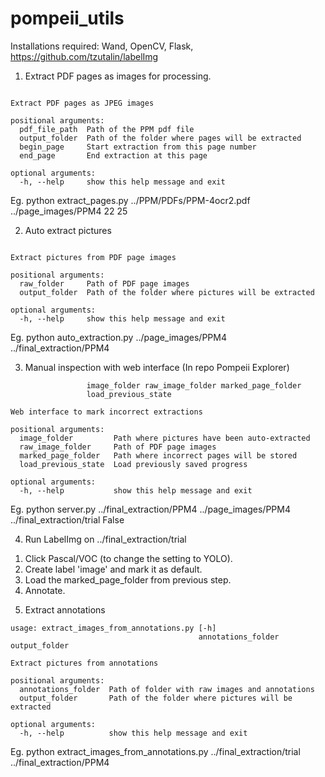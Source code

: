 # pompeii_utils

Installations required: Wand, OpenCV, Flask, https://github.com/tzutalin/labelImg


1. Extract PDF pages as images for processing.

```usage: extract_pages.py [-h] pdf_file_path output_folder begin_page end_page

Extract PDF pages as JPEG images

positional arguments:
  pdf_file_path  Path of the PPM pdf file
  output_folder  Path of the folder where pages will be extracted
  begin_page     Start extraction from this page number
  end_page       End extraction at this page

optional arguments:
  -h, --help     show this help message and exit
```

Eg. python extract_pages.py ../PPM/PDFs/PPM-4ocr2.pdf ../page_images/PPM4 22 25

2. Auto extract pictures

```usage: auto_extraction.py [-h] raw_folder output_folder

Extract pictures from PDF page images

positional arguments:
  raw_folder     Path of PDF page images
  output_folder  Path of the folder where pictures will be extracted

optional arguments:
  -h, --help     show this help message and exit
```

Eg. python auto_extraction.py ../page_images/PPM4 ../final_extraction/PPM4

3. Manual inspection with web interface (In repo Pompeii Explorer)

```usage: server.py [-h]
                 image_folder raw_image_folder marked_page_folder
                 load_previous_state

Web interface to mark incorrect extractions

positional arguments:
  image_folder         Path where pictures have been auto-extracted
  raw_image_folder     Path of PDF page images
  marked_page_folder   Path where incorrect pages will be stored
  load_previous_state  Load previously saved progress

optional arguments:
  -h, --help           show this help message and exit
```

Eg. python server.py ../final_extraction/PPM4 ../page_images/PPM4 ../final_extraction/trial False

4. Run LabelImg on ../final_extraction/trial

1) Click Pascal/VOC (to change the setting to YOLO).
2) Create label 'image' and mark it as default.
3) Load the marked_page_folder from previous step.
4) Annotate.

5. Extract annotations

```
usage: extract_images_from_annotations.py [-h]
                                          annotations_folder output_folder

Extract pictures from annotations

positional arguments:
  annotations_folder  Path of folder with raw images and annotations
  output_folder       Path of the folder where pictures will be extracted

optional arguments:
  -h, --help          show this help message and exit
```
Eg. python extract_images_from_annotations.py ../final_extraction/trial ../final_extraction/PPM4

